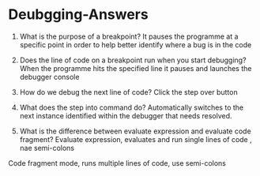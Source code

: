 # Deubgging-Answers

1.	What is the purpose of a breakpoint?
It pauses the programme at a specific point in order to help better identify where a bug is in the code

2.	Does the line of code on a breakpoint run when you start debugging?
When the programme hits the specified line it pauses and launches the debugger console

3.	How do we debug the next line of code?
Click the step over button

4.	What does the step into command do?
Automatically switches to the next instance identified within the debugger that needs resolved.

5.	What is the difference between evaluate expression and evaluate code fragment?
Evaluate expression, evaluates and run single lines of code , nae semi-colons

Code fragment mode, runs multiple lines of code, use semi-colons
